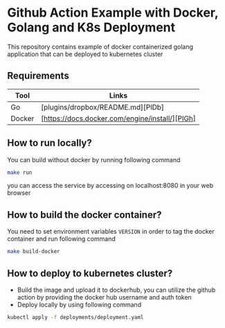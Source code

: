 # Github Action Example with Docker, Golang and K8s Deployment

This repository contains example of docker containerized golang application that can be deployed to kubernetes cluster

## Requirements

| Tool | Links |
| ------ | ------ |
| Go | [plugins/dropbox/README.md][PlDb] |
| Docker | [https://docs.docker.com/engine/install/][PlGh] |

## How to run locally?
You can build without docker by running following command
```sh
make run
```
you can access the service by accessing on localhost:8080 in your web browser

## How to build the docker container?
You need to set environment variables `VERSION` in order to tag the docker container and run following command
```sh
make build-docker
```

## How to deploy to kubernetes cluster?
- Build the image and upload it to dockerhub, you can utilize the github action by providing the docker hub username and auth token
- Deploy locally by using following command
```sh
kubectl apply -f deployments/deployment.yaml
```
